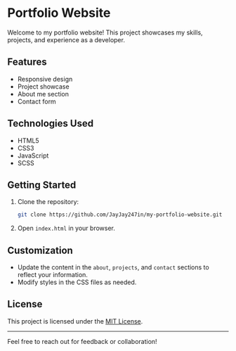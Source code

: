 # Portfolio Website

Welcome to my portfolio website! This project showcases my skills, projects, and experience as a developer.

## Features

- Responsive design
- Project showcase
- About me section
- Contact form

## Technologies Used

- HTML5
- CSS3
- JavaScript
- SCSS

## Getting Started

1. Clone the repository:
    ```bash
    git clone https://github.com/JayJay247in/my-portfolio-website.git
    ```
2. Open `index.html` in your browser.

## Customization

- Update the content in the `about`, `projects`, and `contact` sections to reflect your information.
- Modify styles in the CSS files as needed.

## License

This project is licensed under the [MIT License](LICENSE).

---

Feel free to reach out for feedback or collaboration!